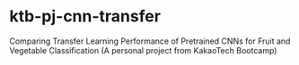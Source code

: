 # ktb-pj-cnn-transfer
Comparing Transfer Learning Performance of Pretrained CNNs for Fruit and Vegetable Classification (A personal project from KakaoTech Bootcamp)
